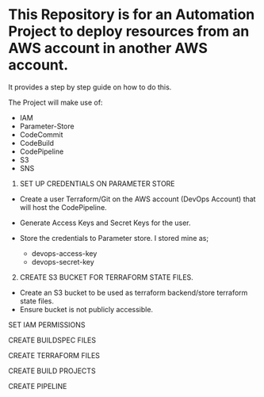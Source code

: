 # This Repository is for an Automation Project to deploy resources from an AWS account in another AWS account.

It provides a step by step guide on how to do this. 

The Project will make use of:

- IAM
- Parameter-Store
- CodeCommit
- CodeBuild
- CodePipeline
- S3
- SNS 

1. SET UP CREDENTIALS ON PARAMETER STORE

- Create a user Terraform/Git on the AWS account (DevOps Account) that will host the CodePipeline.
- Generate Access Keys and Secret Keys for the user.
- Store the credentials to Parameter store. I stored mine as; 

    - devops-access-key
    - devops-secret-key

2. CREATE S3 BUCKET FOR TERRAFORM STATE FILES. 

- Create an S3 bucket to be used as terraform backend/store terraform state files. 
- Ensure bucket is not publicly accessible. 


SET IAM PERMISSIONS

CREATE BUILDSPEC FILES

CREATE TERRAFORM FILES

CREATE BUILD PROJECTS

CREATE PIPELINE






